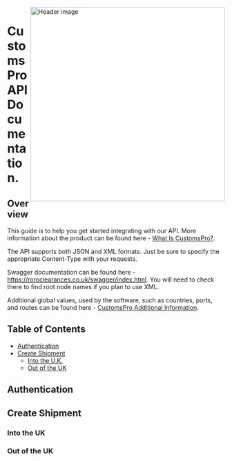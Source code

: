 <img alt="Header image" src="https://www.channelports.co.uk/wp-content/uploads/2020/06/GettyImages-612499184.png" height="450" align="right">

# CustomsPro API Documentation.

## Overview

This guide is to help you get started integrating with our API. More information about the product can be found here - [What Is CustomsPro?](https://www.channelports.co.uk/what-is-customspro/).

The API supports both JSON and XML formats. Just be sure to specify the appropriate Content-Type with your requests.

Swagger documentation can be found here - https://roroclearances.co.uk/swagger/index.html. You will need to check there to find root node names if you plan to use XML.

Additional global values, used by the software, such as countries, ports, and routes can be found here - [CustomsPro Additional Information](https://docs.google.com/spreadsheets/d/1rnjnCt48oIuF_pSxEWslt95k3DMBU5Kf31FTnoaTPQo/edit?usp=sharing).

## Table of Contents

* [Authentication](#authentication)
* [Create Shipment](#create-shipment)
  * [Into the U.K.](#into-the-uk)
  * [Out of the UK](#out-of-the-uk)

## Authentication

## Create Shipment

### Into the UK

### Out of the UK
